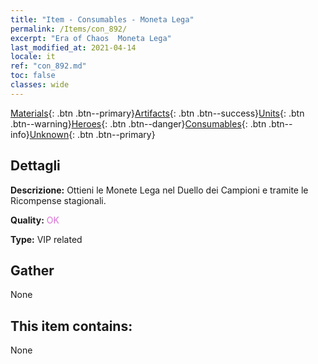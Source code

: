 ```yaml
---
title: "Item - Consumables - Moneta Lega"
permalink: /Items/con_892/
excerpt: "Era of Chaos  Moneta Lega"
last_modified_at: 2021-04-14
locale: it
ref: "con_892.md"
toc: false
classes: wide
---
```

 [Materials](/it/Items/){: .btn .btn--primary}[Artifacts](/it/Items/Artifacts/){: .btn .btn--success}[Units](/it/Items/Units/){: .btn .btn--warning}[Heroes](/it/Items/Heroes/){: .btn .btn--danger}[Consumables](/it/Items/Consumables/){: .btn .btn--info}[Unknown](/it/Items/Unknown/){: .btn .btn--primary}

## Dettagli
 **Descrizione:** Ottieni le Monete Lega nel Duello dei Campioni e tramite le Ricompense stagionali.

 **Quality:** <span style="color: #DA70D6">OK</span>

 **Type:** VIP related

## Gather

  None

## This item contains:

  None

